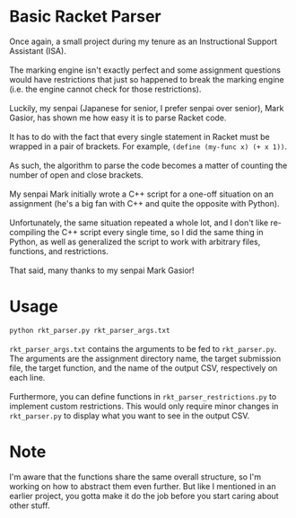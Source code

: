 # Basic Racket Parser
Once again, a small project during my tenure as an Instructional Support Assistant (ISA).
<br><br>
The marking engine isn't exactly perfect and some assignment questions would have restrictions that just so happened to break the marking engine (i.e. the engine cannot check for those restrictions).
<br><br>
Luckily, my senpai (Japanese for senior, I prefer senpai over senior), Mark Gasior, has shown me how easy it is to parse Racket code.
<br><br>
It has to do with the fact that every single statement in Racket must be wrapped in a pair of brackets. For example, 
`(define (my-func x) (+ x 1))`.
<br><br>
As such, the algorithm to parse the code becomes a matter of counting the number of open and close brackets.
<br><br>
My senpai Mark initially wrote a C++ script for a one-off situation on an assignment (he's a big fan with C++ and quite the opposite with Python).
<br><br>
Unfortunately, the same situation repeated a whole lot, and I don't like re-compiling the C++ script every single time, so I did the same thing in Python, as well as generalized the script to work with arbitrary files, functions, and restrictions.
<br><br>
That said, many thanks to my senpai Mark Gasior!

# Usage
`python rkt_parser.py rkt_parser_args.txt`
<br><br>
`rkt_parser_args.txt` contains the arguments to be fed to `rkt_parser.py`. The arguments are the assignment directory name, the target submission file, the target function, and the name of the output CSV, respectively on each line.
<br><br>
Furthermore, you can define functions in `rkt_parser_restrictions.py` to implement custom restrictions. This would only require minor changes in `rkt_parser.py` to display what you want to see in the output CSV.

# Note
I'm aware that the functions share the same overall structure, so I'm working on how to abstract them even further. But like I mentioned in an earlier project, you gotta make it do the job before you start caring about other stuff. 